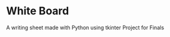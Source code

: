 # White Board
A writing sheet made with Python using tkinter                                                                   Project for Finals

